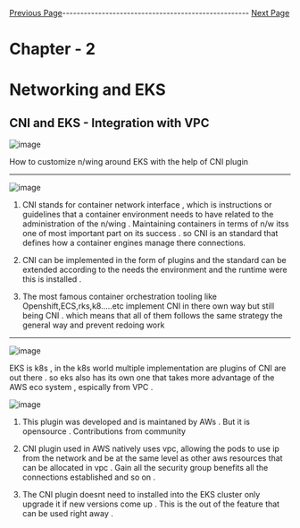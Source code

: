 

[Previous Page](https://github.com/EtricKombat/Course_Practical_Guide_EKS/blob/master/_docs/ch2/installing_the_bookstore_p2.md)---------------------------------------------------- [Next Page](https://github.com/EtricKombat/Course_Practical_Guide_EKS/blob/master/_docs/ch2/demo_cni.md)



# Chapter - 2 
# Networking and EKS

## CNI and EKS - Integration with VPC

![image](https://user-images.githubusercontent.com/33585301/119602045-f89cb480-be07-11eb-8243-9dbd77d9b7a9.png)

How to customize n/wing around EKS with the help of CNI plugin

___


![image](https://user-images.githubusercontent.com/33585301/119602981-f3406980-be09-11eb-82ba-acfccc626aa0.png)




1) CNI stands for container network interface , which is instructions or guidelines that a container environment needs to have related to the administration of the n/wing .
Maintaining containers in terms of n/w itss one of most important part on its success . so CNI is an standard that defines how a container engines manage there connections.

2) CNI can be implemented in the form of plugins and the standard can be extended according to the needs the environment and the runtime were this is installed .

3) The most famous  container orchestration tooling like Openshift,ECS,rks,k8.....etc  implement CNI in there own way but still being CNI . which means that all of them follows the same strategy the general way and prevent redoing work 


___

![image](https://user-images.githubusercontent.com/33585301/119603299-88436280-be0a-11eb-88c7-e3bcf32c8f92.png)

EKS is k8s , in the k8s world multiple implementation are plugins of CNI are out there .  so eks also has its own one that takes more advantage of the AWS eco system , espically from VPC . 

![image](https://user-images.githubusercontent.com/33585301/119604406-a0b47c80-be0c-11eb-9ed2-0e27b131164f.png)



1) This plugin was developed and is maintaned by AWs . But it is opensource . Contributions from community 

2) CNI plugin used in AWS natively uses vpc, allowing the pods to use ip from the network and be at the same level as other aws resources  that can be allocated in vpc . Gain all the security group benefits all the connections established and so on .

3) The CNI plugin doesnt need to installed into the EKS cluster only upgrade it if new versions come up . This is the out of the feature that can be used right away .


